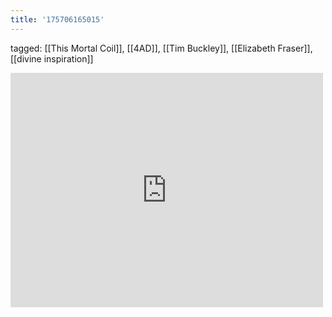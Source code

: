 ```yaml
---
title: '175706165015'
---
```

tagged: [[This Mortal Coil]], [[4AD]], [[Tim Buckley]], [[Elizabeth Fraser]], [[divine inspiration]]
<iframe allow="accelerometer; autoplay; clipboard-write; encrypted-media; gyroscope; picture-in-picture" allowfullscreen="" frameborder="0" height="375" id="youtube_iframe" src="https://www.youtube.com/embed/HFWKJ2FUiAQ?feature=oembed&amp;enablejsapi=1&amp;origin=https://safe.txmblr.com&amp;wmode=opaque" width="500"></iframe>